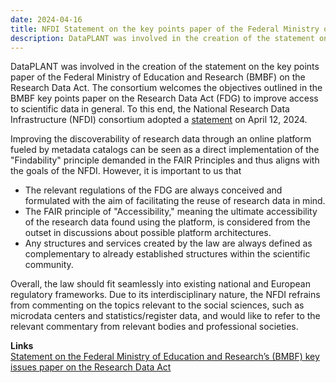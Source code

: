 ```yaml
---
date: 2024-04-16
title: NFDI Statement on the key points paper of the Federal Ministry of Education and Research
description: DataPLANT was involved in the creation of the statement on the key points paper of the Federal Ministry of Education and Research on the Research Data Act. The consortium welcomes the objectives outlined in the BMBF key points paper on the Research Data Act to improve access to scientific data in general. To this end, the National Research Data Infrastructure consortium adopted a statement...
---
```


DataPLANT was involved in the creation of the statement on the key points paper of the Federal Ministry of Education and Research (BMBF) on the Research Data Act. The consortium welcomes the objectives outlined in the BMBF key points paper on the Research Data Act (FDG) to improve access to scientific data in general. To this end, the National Research Data Infrastructure (NFDI) consortium adopted a [statement](https://www.nfdi.de/statement-zum-eckpunktepapier-des-bundesministeriums-fuer-bildung-und-forschung-bmbf-zum-forschungsdatengesetz/) on April 12, 2024.

Improving the discoverability of research data through an online platform fueled by metadata catalogs can be seen as a direct implementation of the "Findability" principle demanded in the FAIR Principles and thus aligns with the goals of the NFDI. However, it is important to us that

* The relevant regulations of the FDG are always conceived and formulated with the aim of facilitating the reuse of research data in mind.
* The FAIR principle of "Accessibility," meaning the ultimate accessibility of the research data found using the platform, is considered from the outset in discussions about possible platform architectures.
* Any structures and services created by the law are always defined as complementary to already established structures within the scientific community.

Overall, the law should fit seamlessly into existing national and European regulatory frameworks. Due to its interdisciplinary nature, the NFDI refrains from commenting on the topics relevant to the social sciences, such as microdata centers and statistics/register data, and would like to refer to the relevant commentary from relevant bodies and professional societies.

**Links**    
[Statement on the Federal Ministry of Education and Research’s (BMBF) key issues paper on the Research Data Act](https://www.nfdi.de/statement-zum-eckpunktepapier-des-bundesministeriums-fuer-bildung-und-forschung-bmbf-zum-forschungsdatengesetz/)   

